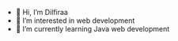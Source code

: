 - 👋 Hi, I’m Dilfiraa
- 👀 I’m interested in web development
- 🌱 I’m currently learning Java web development


<!---
Dilfiraa/Dilfiraa is a ✨ special ✨ repository because its `README.md` (this file) appears on your GitHub profile.
You can click the Preview link to take a look at your changes.
--->
